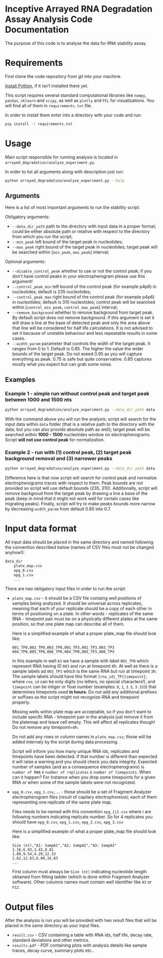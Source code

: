 
# Inceptive Arrayed RNA Degradation Assay Analysis Code Documentation

The purpose of this code is to analyse the data for RNA stability assay.

# Requirements

First clone the code repository from git into your machine.

[Install Python](https://docs.python.org/3/using/windows.html), if it isn’t installed there yet.

This script requires several standard computational libraries like `numpy`, `pandas`, `sklearn` and `scipy`, as well as `plotly` and `PIL` for visualizations. You will find all of them in `requirements.txt` file.

In order to install them enter into a directory with your code and run:

```sh
pip install -r requirements.txt
```

# Usage

Main script responsible for running analysis is located in `arrayed_degradation/analyze_experiment.py`.

In order to list all arguments along with description just run:

```sh
python arrayed_degradation/analyze_experiment.py --help
```

## Arguments

Here is a list of most important arguments to run the stability script:

Obligatory arguments:

- `--data_dir_path` path to the directory with input data in a proper format; could be either absolute path or relative with respect to the directory from which you run the script;
- `--min_peak` left bound of the target peak in nucleotides;
- `--max_peak` right bound of the target peak in nucleotides; target peak will be searched within [`min_peak`, `max_peak`] interval;

Optional arguments:

- `--disable_control_peak` whether to use or not the control peak; if you don't have control peaks in your electropherogram please use this argument!
- `--control_peak_min` left bound of the control peak (for example p4p6) in nucleotides; default is 235 nucleotides;
- `--control_peak_max` right bound of the control peak (for example p4p6) in nucleotides; default is 310 nucleotides; control peak will be searched within [`control_min_peak`, `control_max_peak`] interval;
- `--remove_background` whether to remove background from target peak. By default script does not remove background. If this argument is set it will draw a line at the base of detected peak and only the area above that line will be considered for half life calculations. It is not advised to set it because of unstable behaviour and less repeatable results in some cases.
- `--width_param` parameter that controls the width of the target peak. It ranges from 0 to 1. Default is 0.85. The higher the value the wider bounds of the target peak. Do not exeed 0.95 as you will capture everything as peak. 0.75 is safe but quite conservative. 0.85 captures mostly what you expect but can grab some noise.

## Examples

### Example 1 - simple run without control peak and target peak between 1000 and 1500 nts

```sh
python arrayed_degradation/analyze_experiment.py --data_dir_path data --min_peak 1000 --max_peak 1500 --disable_control_peak
```

With the command above you will run the analysis; script will search for the input data within `data` folder (that is a relative path to the directory with the data; but you can also provide absolute path as well); target peak will be searched within **1000 - 1500** nucleotides window on electropherograms. Script **will not use control peak** for normalization.

### Example 2 - run with (1) control peak, (2) target peak background removal and (3) narrower peaks

```sh
python arrayed_degradation/analyze_experiment.py --data_dir_path data --min_peak 1000 --max_peak 1500 --remove_background --width_param 0.7
```

Difference here is that now script will search for control peak and normalize electropherograms traces with respect to them. Peak bounds are not provided so script will use default bounds (235, 310). Additionally, script will remove backgroud from the target peak by drawing a line a base of the peak (keep in mind that it might not work well for certain cases like migrating peaks). Finally, script will try to make peaks bounds more narrow by decreasing `width_param` from default 0.85 into 0.7.

# Input data format

All input data should be placed in the same directory and named following the convention described below (names of CSV files must not be changed anyhow!):

```sh
data_dir
    plate_map.csv
    epg_0.csv
    epg_1.csv
    ...
```

There are two obligatory input files in order to run the script:

- `plate_map.csv` - it should be a CSV file containg well positions of samples being analyzed. It should be universal across replicates, meaning that each of your replicate should be a copy of each other in terms of positioning on a plate. In other words - replicates of the same RNA - timepoint pair must be on a physically different plates at the same position, so that one plate map can describe all of them.

    Here is a simplified example of what a proper plate_map file should look like:

    ```
    001_TP0,002_TP0,003_TP0,001_TP3,002_TP3,003_TP3
    004_TP0,005_TP0,006_TP0,004_TP0,005_TP3,006_TP3
    ```

    In this example in well `A3` we have a sample with label `003_TP0` which represent RNA having ID `003` and run at timepoint `0`h. At well `A6` there is a sample labels ad `003_TP3` which is the same RNA but run at timepoint `3`h. The sample labels should have this format `{rna_id}_TP{timepoint}`, where `rna_id` can be only digits (no letters, no special characters!), and `timepoint` can be intiger or float number (examples: `0`, `1`, `3.5`, `3.333`) that determines timepoints used **in hours**. Do not add any additional prefixes or suffixes as the script might not recognize RNA and timepoint properly.

    Missing wells within plate map are acceptable, so if you don't want to include specifc RNA - timepoint pair in the analysis just remove it from the platemap and leave cell empty. This will affect all replicates though! Do not remove any timepoint=`0`h.

    Do not add any rows or column names in `plate_map.csv`; those will be added internaly by the script during data processing.

    Script will inform you how many unique RNA ids, replicates and timepoints have been detected. If that number is different than expected it will raise a warning and you should check you data integrity. Expected number of samples (and as a consequence electropherograms) is `number of RNA` x `number of replicates` x `number of timepoints`. When can it happen? For instance when you drop some timepoints for a given RNA or when some of the sample labels were not recognized.

- `epg_0.csv`, `epg_1.csv`, ... - these should be a set of Fragment Analyzer electropherogram files (result of capilary electrophoresis); each of them representing one replicate of the same plate map.

    Files needs to be named with this convention `epg_{i}.csv` where i are following numbers indicating replicate number. So for 4 replicates you should have `epg_0.csv`, `epg_1.csv`, `epg_2.csv`, `epg_3.csv`

    Here is a simplified example of what a proper plate_map file should look like:

    ```csv
    Size (nt),"A1: SampA1","A2: SampA2","A3: SampA3"
    1.16,6.93,3.43,8.81
    1.89,9.54,4.29,12.33
    2.62,12.63,6.80,16.83
    ...
    ```

    First column must always be `Size (nt)` indicating nucleotide length obtained from fitting ladder (which is done within Fragment Analyzer software). Other columns names must contain well identifier like `A3` or `F12`.

# Output files

After the analysis is run you will be provided with two result files that will be placed in the same directory as your input files.

- `result.csv` - CSV containing a table with RNA ids, half life, decay rate, standard deviations and other metrics.
- `results.pdf` - PDF containing plots with analysis details like sample traces, decay curve, summary plots etc..
